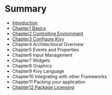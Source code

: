 # Summary

* [Introduction](README.md)
* [Chapter1 Basics](chapter1.md)
* [Chapter2 Controlling Environment](chapter-2-controlling-environment.md)
* [Chapter3 Configure Kivy](chapter3-configure-kivy.md)
* Chapter4 Architechtural Overivew
* Chapter5 Events and Properties
* Chapter6 Input Management
* Chapter7 Widgets
* Chapter8 Graphics
* Chapter9 Kivy Language
* Chapter10 Integrating with other Frameworks
* Chapter11 Packing your application
* [Chapter12 Package Licensing](chapter12-package-licensing.md)

